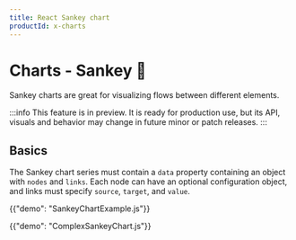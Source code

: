 ```yaml
---
title: React Sankey chart
productId: x-charts
---
```


# Charts - Sankey [<span class="plan-pro"></span>](/x/introduction/licensing/#pro-plan 'Pro plan')🧪

<p class="description">Sankey charts are great for visualizing flows between different elements.</p>

:::info
This feature is in preview. It is ready for production use, but its API, visuals and behavior may change in future minor or patch releases.
:::

## Basics

The Sankey chart series must contain a `data` property containing an object with `nodes` and `links`.
Each node can have an optional configuration object, and links must specify `source`, `target`, and `value`.

{{"demo": "SankeyChartExample.js"}}

{{"demo": "ComplexSankeyChart.js"}}
